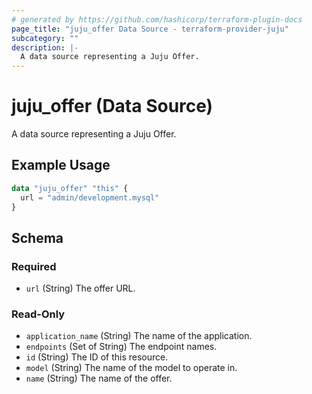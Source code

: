 ```yaml
---
# generated by https://github.com/hashicorp/terraform-plugin-docs
page_title: "juju_offer Data Source - terraform-provider-juju"
subcategory: ""
description: |-
  A data source representing a Juju Offer.
---
```


# juju_offer (Data Source)

A data source representing a Juju Offer.

## Example Usage

```terraform
data "juju_offer" "this" {
  url = "admin/development.mysql"
}
```

<!-- schema generated by tfplugindocs -->
## Schema

### Required

- `url` (String) The offer URL.

### Read-Only

- `application_name` (String) The name of the application.
- `endpoints` (Set of String) The endpoint names.
- `id` (String) The ID of this resource.
- `model` (String) The name of the model to operate in.
- `name` (String) The name of the offer.
